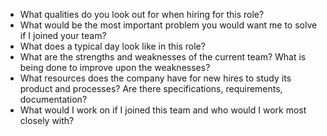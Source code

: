 -   What qualities do you look out for when hiring for this role?
-   What would be the most important problem you would want me to solve if I joined your team?
-   What does a typical day look like in this role?
-   What are the strengths and weaknesses of the current team? What is being done to improve upon the weaknesses?
-   What resources does the company have for new hires to study its product and processes? Are there specifications, requirements, documentation?
-   What would I work on if I joined this team and who would I work most closely with?